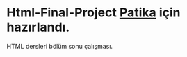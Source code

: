# Html-Final-Project [Patika](https://www.patika.dev)  için hazırlandı.

HTML dersleri bölüm sonu çalışması.